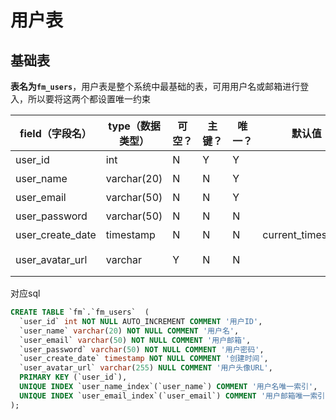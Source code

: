 # 用户表

## 基础表

**表名为`fm_users`**，用户表是整个系统中最基础的表，可用用户名或邮箱进行登入，所以要将这两个都设置唯一约束

| field（字段名）  | type（数据类型） | 可空？ | 主键？ | 唯一？ | 默认值            | comment（注释） |
| ---------------- | ---------------- | ------ | ------ | ------ | ----------------- | --------------- |
| user_id          | int              | N      | Y      | Y      |                   | 用户ID          |
| user_name        | varchar(20)      | N      | N      | Y      |                   | 用户名          |
| user_email       | varchar(50)      | N      | N      | Y      |                   | 用户邮箱        |
| user_password    | varchar(50)      | N      | N      | N      |                   | 用户密码        |
| user_create_date | timestamp        | N      | N      | N      | current_timestamp | 创建时间        |
| user_avatar_url  | varchar          | Y      | N      | N      |                   | 用户头像URL     |

对应sql

```sql
CREATE TABLE `fm`.`fm_users`  (
  `user_id` int NOT NULL AUTO_INCREMENT COMMENT '用户ID',
  `user_name` varchar(20) NOT NULL COMMENT '用户名',
  `user_email` varchar(50) NOT NULL COMMENT '用户邮箱',
  `user_password` varchar(50) NOT NULL COMMENT '用户密码',
  `user_create_date` timestamp NOT NULL COMMENT '创建时间',
  `user_avatar_url` varchar(255) NULL COMMENT '用户头像URL',
  PRIMARY KEY (`user_id`),
  UNIQUE INDEX `user_name_index`(`user_name`) COMMENT '用户名唯一索引',
  UNIQUE INDEX `user_email_index`(`user_email`) COMMENT '用户邮箱唯一索引'
);
```

